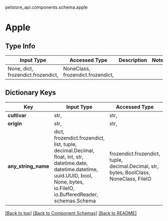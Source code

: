 petstore_api.components.schema.apple
<a id="apple"></a>
# Apple

## Type Info
Input Type | Accessed Type | Description | Notes
------------ | ------------- | ------------- | -------------
None, dict, frozendict.frozendict,  | NoneClass, frozendict.frozendict,  |  |

## Dictionary Keys
Key | Input Type | Accessed Type | Description | Notes
------------ | ------------- | ------------- | ------------- | -------------
**cultivar** | str,  | str,  |  |
**origin** | str,  | str,  |  | [optional]
**any_string_name** | dict, frozendict.frozendict, list, tuple, decimal.Decimal, float, int, str, datetime.date, datetime.datetime, uuid.UUID, bool, None, bytes, io.FileIO, io.BufferedReader, schemas.Schema | frozendict.frozendict, tuple, decimal.Decimal, str, bytes, BoolClass, NoneClass, FileIO | any string name can be used but the value must be the correct type | [optional]

[[Back to top]](#top) [[Back to Component Schemas]](../../../README.md#Component-Schemas) [[Back to README]](../../../README.md)
